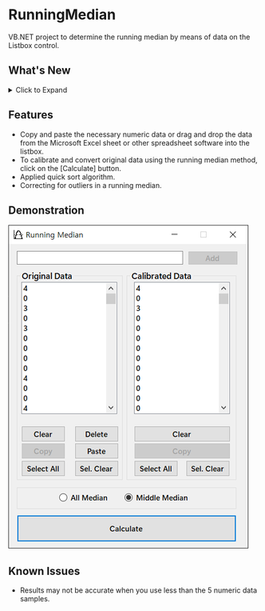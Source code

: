 # RunningMedian
VB.NET project to determine the running median by means of data on the Listbox control.

## What's New
<details>
<summary>Click to Expand</summary>

### v1.0
#### February 16, 2022
> Initial release.

#### February 17, 2022
> Fixed several bugs.</br></br>
> Hi-DPI monitors support.
</details>

## Features
- Copy and paste the necessary numeric data or drag and drop the data from the Microsoft Excel sheet or other spreadsheet software into the listbox.
- To calibrate and convert original data using the running median method, click on the [Calculate] button.
- Applied quick sort algorithm.
- Correcting for outliers in a running median.

## Demonstration
![Final Product](Screenshot.png)

## Known Issues
- Results may not be accurate when you use less than the 5 numeric data samples.

